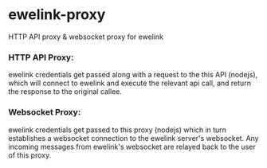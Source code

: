 # ewelink-proxy
HTTP API proxy & websocket proxy for ewelink

### HTTP API Proxy:
ewelink credentials get passed along with a request to the this API (nodejs), which will connect to ewelink and execute the relevant api call, and return the response to the original callee.

### Websocket Proxy:
ewelink credentials get passed to this proxy (nodejs) which in turn establishes a websocket connection to the ewelink server's websocket. 
Any incoming messages from ewelink's websocket are relayed back to the user of this proxy.
